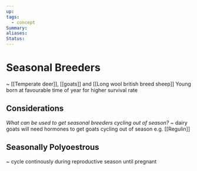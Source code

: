 ```yaml
---
up: 
tags:
  - concept
Summary: 
aliases: 
Status:
---
```

# Seasonal Breeders
~
[[Temperate deer]], [[goats]] and [[Long wool british breed sheep]]
Young born at favourable time of year for higher survival rate
<!--SR:!2025-03-12,3,250-->

## Considerations
*What can be used to get seasonal breeders cycling out of season?*
~
dairy goats will need hormones to get goats cycling out of season e.g. [[Regulin]]
<!--SR:!2025-03-13,3,250-->

## Seasonally Polyoestrous
~
cycle continously during reproductive season until pregnant
<!--SR:!2025-03-13,3,250-->

